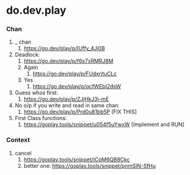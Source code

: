 # do.dev.play

### Chan
1. _ chan
   1. https://go.dev/play/p/IUffy_4Ji0B
2. Deadlock:
   1. https://go.dev/play/p/f6x7xRMRJ8M
   2. Again 
      1. https://go.dev/play/p/FUdxrjtuCLc
   3. Yes
      1. https://go.dev/play/p/qcfWEbI2dsW
3. Guess whos first:
   1. https://go.dev/play/p/ZJjHkJ3j-mE
4. No o/p if you write and read in same chan:
   1. https://go.dev/play/p/Prd0u81bb5P [FIX THIS]
5. First Class functions:
   1. https://goplay.tools/snippet/u054f5uYwxW [Implement and RUN]

### Context
1. cancel
   1. https://goplay.tools/snippet/iCqM6QB8Ckc
   2. better one: https://goplay.tools/snippet/pnmSlN-SfHu


